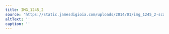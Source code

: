 ```yaml
---
title: IMG_1245_2
source: 'https://static.jamesdigioia.com/uploads/2014/01/img_1245_2-scaled.jpg'
altText: ''
caption: ''
---
```


